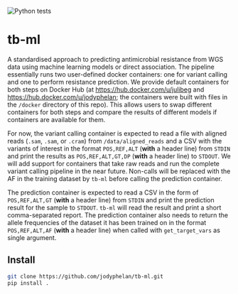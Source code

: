 ![Python tests](https://github.com/jodyphelan/tb-ml/workflows/Tests/badge.svg)

# tb-ml

A standardised approach to predicting antimicrobial resistance from WGS data using machine learning models or direct association. The pipeline essentially runs two user-defined docker containers: one for variant calling and one to perform resistance prediction. We provide default containers for both steps on Docker Hub (at https://hub.docker.com/u/julibeg and https://hub.docker.com/u/jodyphelan; the containers were built with files in the `/docker` directory of this repo). This allows users to swap different containers for both steps and compare the results of different models if containers are available for them. 

For now, the variant calling container is expected to read a file with aligned reads (`.sam`, `.sam`, or `.cram`) from `/data/aligned_reads` and a CSV with the variants of interest in the format `POS,REF,ALT` (**with** a header line) from `STDIN` and print the results as `POS,REF,ALT,GT,DP` (**with** a header line) to `STDOUT`. We will add support for containers that take raw reads and run the complete variant calling pipeline in the near future. Non-calls will be replaced with the AF in the training dataset by `tb-ml` before calling the prediction container.

The prediction container is expected to read a CSV in the form of `POS,REF,ALT,GT` (**with** a header line) from `STDIN` and print the prediction result for the sample to `STDOUT`. `tb-ml` will read the result and print a short comma-separated report. The prediction container also needs to return the allele frequencies of the dataset it has been trained on in the format `POS,REF,ALT,AF` (**with** a header line) when called with `get_target_vars` as single argument. 

## Install

```bash
git clone https://github.com/jodyphelan/tb-ml.git
pip install .
```
